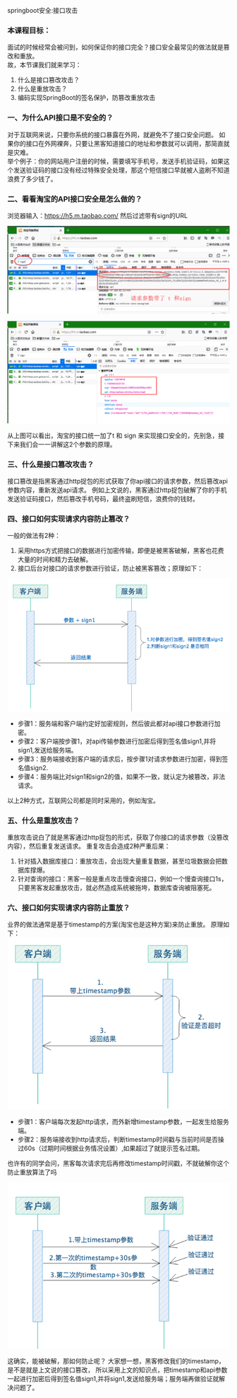 springboot安全:接口攻击

### 本课程目标：
面试的时候经常会被问到，如何保证你的接口完全？接口安全最常见的做法就是篡改和重放。<br>
故，本节课我们就来学习：
1. 什么是接口篡改攻击？
2. 什么是重放攻击？
3. 编码实现SpringBoot的签名保护，防篡改重放攻击

### 一、为什么API接口是不安全的？
对于互联网来说，只要你系统的接口暴露在外网，就避免不了接口安全问题。
如果你的接口在外网裸奔，只要让黑客知道接口的地址和参数就可以调用，那简直就是灾难。
<br>举个例子：你的网站用户注册的时候，需要填写手机号，发送手机验证码，如果这个发送验证码的接口没有经过特殊安全处理，那这个短信接口早就被人盗刷不知道浪费了多少钱了。

### 二、看看淘宝的API接口安全是怎么做的？
浏览器输入：https://h5.m.taobao.com/
然后过滤带有sign的URL

![image](https://github.com/agan-java/images/blob/master/sign/01.png?raw=true)

![image](https://github.com/agan-java/images/blob/master/sign/02.png?raw=true)

从上图可以看出，淘宝的接口统一加了t 和 sign 来实现接口安全的，先别急，接下来我们会一一讲解这2个参数的原理。

### 三、什么是接口篡改攻击？
接口篡改是指黑客通过http捉包的形式获取了你api接口的请求参数，然后篡改api参数内容，重新发送api请求。
例如上文说的，黑客通过http捉包破解了你的手机发送验证码接口，然后篡改手机号码，最终盗刷短信，浪费你的钱财。

### 四、接口如何实现请求内容防止篡改？
一般的做法有2种：
1. 采用https方式把接口的数据进行加密传输，即便是被黑客破解，黑客也花费大量的时间和精力去破解。
2. 接口后台对接口的请求参数进行验证，防止被黑客篡改；原理如下：

![image](https://github.com/agan-java/images/blob/master/sign/03.png?raw=true)

- 步骤1：服务端和客户端约定好加密规则，然后彼此都对api接口参数进行加密。
- 步骤2：客户端按步骤1，对api传输参数进行加密后得到签名值sign1,并将sign1,发送给服务端。
- 步骤3：服务端接收到客户端的请求后，按步骤1对请求参数进行加密，得到签名值sign2.
- 步骤4：服务端比对sign1和sign2的值，如果不一致，就认定为被篡改，非法请求。

以上2种方式，互联网公司都是同时采用的，例如淘宝。

### 五、什么是重放攻击？
重放攻击说白了就是黑客通过http捉包的形式，获取了你接口的请求参数（没篡改内容），然后重复发送请求。
重复攻击会造成2种严重后果：
1. 针对插入数据库接口：重放攻击，会出现大量重复数据，甚至垃圾数据会把数据库撑爆。
2. 针对查询的接口：黑客一般是重点攻击慢查询接口，例如一个慢查询接口1s，只要黑客发起重放攻击，就必然造成系统被拖垮，数据库查询被阻塞死。

### 六、接口如何实现请求内容防止重放？
业界的做法通常是基于timestamp的方案(淘宝也是这种方案)来防止重放。
原理如下：
![image](https://github.com/agan-java/images/blob/master/sign/04.png?raw=true)

- 步骤1：客户端每次发起http请求，而外新增timestamp参数，一起发生给服务端。
- 步骤2：服务端接收到http请求后，判断timestamp时间戳与当前时间是否操过60s（过期时间根据业务情况设置）,如果超过了就提示签名过期。

也许有的同学会问，黑客每次请求完后再修改timestamp时间戳，不就破解你这个防止重放算法了吗

![image](https://github.com/agan-java/images/blob/master/sign/05.png?raw=true)

这确实，能被破解，那如何防止呢？ 大家想一想，黑客修改我们的timestamp，是不是就是上文说的接口篡改，
所以采用上文的知识点，把timestamp和api参数一起进行加密后得到签名值sign1,并将sign1,发送给服务端；服务端再做验证就解决问题了。





